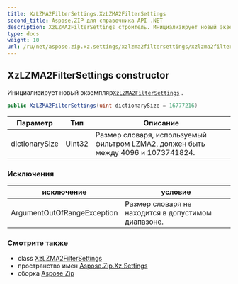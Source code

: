 ```yaml
---
title: XzLZMA2FilterSettings.XzLZMA2FilterSettings
second_title: Aspose.ZIP для справочника API .NET
description: XzLZMA2FilterSettings строитель. Инициализирует новый экземплярXzLZMA2FilterSettings .
type: docs
weight: 10
url: /ru/net/aspose.zip.xz.settings/xzlzma2filtersettings/xzlzma2filtersettings/
---
```

## XzLZMA2FilterSettings constructor

Инициализирует новый экземпляр[`XzLZMA2FilterSettings`](../) .

```csharp
public XzLZMA2FilterSettings(uint dictionarySize = 16777216)
```

| Параметр | Тип | Описание |
| --- | --- | --- |
| dictionarySize | UInt32 | Размер словаря, используемый фильтром LZMA2, должен быть между 4096 и 1073741824. |

### Исключения

| исключение | условие |
| --- | --- |
| ArgumentOutOfRangeException | Размер словаря не находится в допустимом диапазоне. |

### Смотрите также

* class [XzLZMA2FilterSettings](../)
* пространство имен [Aspose.Zip.Xz.Settings](../../xzlzma2filtersettings/)
* сборка [Aspose.Zip](../../../)


